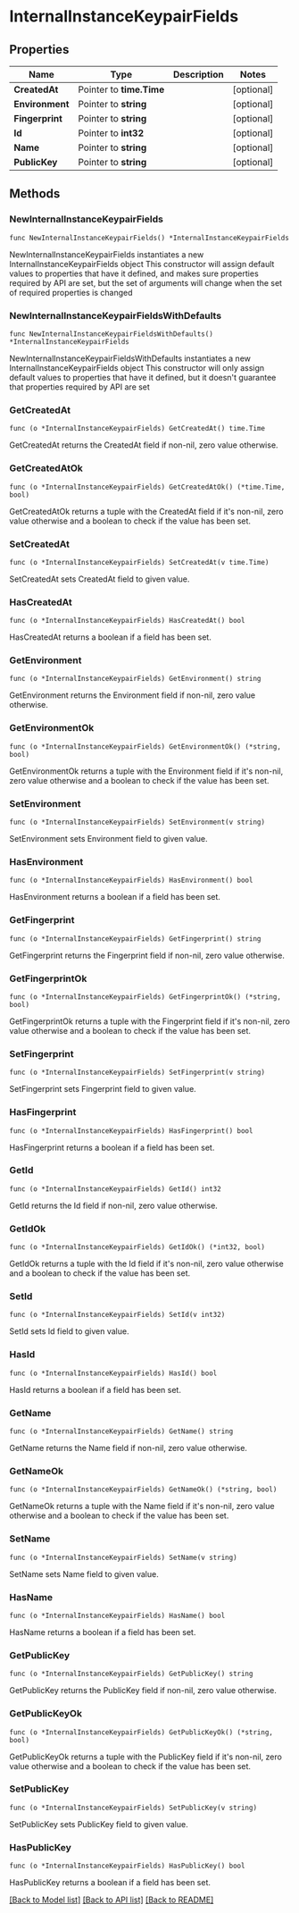 # InternalInstanceKeypairFields

## Properties

Name | Type | Description | Notes
------------ | ------------- | ------------- | -------------
**CreatedAt** | Pointer to **time.Time** |  | [optional] 
**Environment** | Pointer to **string** |  | [optional] 
**Fingerprint** | Pointer to **string** |  | [optional] 
**Id** | Pointer to **int32** |  | [optional] 
**Name** | Pointer to **string** |  | [optional] 
**PublicKey** | Pointer to **string** |  | [optional] 

## Methods

### NewInternalInstanceKeypairFields

`func NewInternalInstanceKeypairFields() *InternalInstanceKeypairFields`

NewInternalInstanceKeypairFields instantiates a new InternalInstanceKeypairFields object
This constructor will assign default values to properties that have it defined,
and makes sure properties required by API are set, but the set of arguments
will change when the set of required properties is changed

### NewInternalInstanceKeypairFieldsWithDefaults

`func NewInternalInstanceKeypairFieldsWithDefaults() *InternalInstanceKeypairFields`

NewInternalInstanceKeypairFieldsWithDefaults instantiates a new InternalInstanceKeypairFields object
This constructor will only assign default values to properties that have it defined,
but it doesn't guarantee that properties required by API are set

### GetCreatedAt

`func (o *InternalInstanceKeypairFields) GetCreatedAt() time.Time`

GetCreatedAt returns the CreatedAt field if non-nil, zero value otherwise.

### GetCreatedAtOk

`func (o *InternalInstanceKeypairFields) GetCreatedAtOk() (*time.Time, bool)`

GetCreatedAtOk returns a tuple with the CreatedAt field if it's non-nil, zero value otherwise
and a boolean to check if the value has been set.

### SetCreatedAt

`func (o *InternalInstanceKeypairFields) SetCreatedAt(v time.Time)`

SetCreatedAt sets CreatedAt field to given value.

### HasCreatedAt

`func (o *InternalInstanceKeypairFields) HasCreatedAt() bool`

HasCreatedAt returns a boolean if a field has been set.

### GetEnvironment

`func (o *InternalInstanceKeypairFields) GetEnvironment() string`

GetEnvironment returns the Environment field if non-nil, zero value otherwise.

### GetEnvironmentOk

`func (o *InternalInstanceKeypairFields) GetEnvironmentOk() (*string, bool)`

GetEnvironmentOk returns a tuple with the Environment field if it's non-nil, zero value otherwise
and a boolean to check if the value has been set.

### SetEnvironment

`func (o *InternalInstanceKeypairFields) SetEnvironment(v string)`

SetEnvironment sets Environment field to given value.

### HasEnvironment

`func (o *InternalInstanceKeypairFields) HasEnvironment() bool`

HasEnvironment returns a boolean if a field has been set.

### GetFingerprint

`func (o *InternalInstanceKeypairFields) GetFingerprint() string`

GetFingerprint returns the Fingerprint field if non-nil, zero value otherwise.

### GetFingerprintOk

`func (o *InternalInstanceKeypairFields) GetFingerprintOk() (*string, bool)`

GetFingerprintOk returns a tuple with the Fingerprint field if it's non-nil, zero value otherwise
and a boolean to check if the value has been set.

### SetFingerprint

`func (o *InternalInstanceKeypairFields) SetFingerprint(v string)`

SetFingerprint sets Fingerprint field to given value.

### HasFingerprint

`func (o *InternalInstanceKeypairFields) HasFingerprint() bool`

HasFingerprint returns a boolean if a field has been set.

### GetId

`func (o *InternalInstanceKeypairFields) GetId() int32`

GetId returns the Id field if non-nil, zero value otherwise.

### GetIdOk

`func (o *InternalInstanceKeypairFields) GetIdOk() (*int32, bool)`

GetIdOk returns a tuple with the Id field if it's non-nil, zero value otherwise
and a boolean to check if the value has been set.

### SetId

`func (o *InternalInstanceKeypairFields) SetId(v int32)`

SetId sets Id field to given value.

### HasId

`func (o *InternalInstanceKeypairFields) HasId() bool`

HasId returns a boolean if a field has been set.

### GetName

`func (o *InternalInstanceKeypairFields) GetName() string`

GetName returns the Name field if non-nil, zero value otherwise.

### GetNameOk

`func (o *InternalInstanceKeypairFields) GetNameOk() (*string, bool)`

GetNameOk returns a tuple with the Name field if it's non-nil, zero value otherwise
and a boolean to check if the value has been set.

### SetName

`func (o *InternalInstanceKeypairFields) SetName(v string)`

SetName sets Name field to given value.

### HasName

`func (o *InternalInstanceKeypairFields) HasName() bool`

HasName returns a boolean if a field has been set.

### GetPublicKey

`func (o *InternalInstanceKeypairFields) GetPublicKey() string`

GetPublicKey returns the PublicKey field if non-nil, zero value otherwise.

### GetPublicKeyOk

`func (o *InternalInstanceKeypairFields) GetPublicKeyOk() (*string, bool)`

GetPublicKeyOk returns a tuple with the PublicKey field if it's non-nil, zero value otherwise
and a boolean to check if the value has been set.

### SetPublicKey

`func (o *InternalInstanceKeypairFields) SetPublicKey(v string)`

SetPublicKey sets PublicKey field to given value.

### HasPublicKey

`func (o *InternalInstanceKeypairFields) HasPublicKey() bool`

HasPublicKey returns a boolean if a field has been set.


[[Back to Model list]](../README.md#documentation-for-models) [[Back to API list]](../README.md#documentation-for-api-endpoints) [[Back to README]](../README.md)


